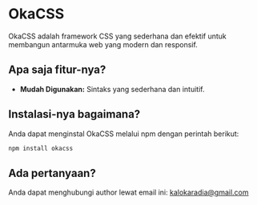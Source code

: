 # OkaCSS

OkaCSS adalah framework CSS yang sederhana dan efektif untuk membangun antarmuka web yang modern dan responsif.

## Apa saja fitur-nya?

-   **Mudah Digunakan:** Sintaks yang sederhana dan intuitif.

## Instalasi-nya bagaimana?

Anda dapat menginstal OkaCSS melalui npm dengan perintah berikut:

```bash
npm install okacss
```

## Ada pertanyaan?

Anda dapat menghubungi author lewat email ini:
kalokaradia@gmail.com

